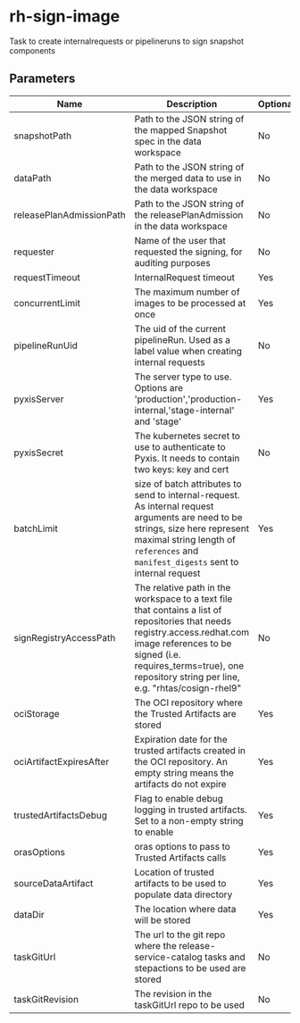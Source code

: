 # rh-sign-image

Task to create internalrequests or pipelineruns to sign snapshot components

## Parameters

| Name                     | Description                                                                                                                                                                                                                                      | Optional | Default value        |
|--------------------------|--------------------------------------------------------------------------------------------------------------------------------------------------------------------------------------------------------------------------------------------------|----------|----------------------|
| snapshotPath             | Path to the JSON string of the mapped Snapshot spec in the data workspace                                                                                                                                                                        | No       | -                    |
| dataPath                 | Path to the JSON string of the merged data to use in the data workspace                                                                                                                                                                          | No       | -                    |
| releasePlanAdmissionPath | Path to the JSON string of the releasePlanAdmission in the data workspace                                                                                                                                                                        | No       | -                    |
| requester                | Name of the user that requested the signing, for auditing purposes                                                                                                                                                                               | No       | -                    |
| requestTimeout           | InternalRequest timeout                                                                                                                                                                                                                          | Yes      | 1800                 |
| concurrentLimit          | The maximum number of images to be processed at once                                                                                                                                                                                             | Yes      | 16                   |
| pipelineRunUid           | The uid of the current pipelineRun. Used as a label value when creating internal requests                                                                                                                                                        | No       | -                    |
| pyxisServer              | The server type to use. Options are 'production','production-internal,'stage-internal' and 'stage'                                                                                                                                               | Yes      | production           |
| pyxisSecret              | The kubernetes secret to use to authenticate to Pyxis. It needs to contain two keys: key and cert                                                                                                                                                | No       | -                    |
| batchLimit               | size of batch attributes to send to internal-request. As internal request arguments are need to be strings, size here represent maximal string length of `references` and `manifest_digests` sent to internal request                            | Yes      | 16384                |
| signRegistryAccessPath   | The relative path in the workspace to a text file that contains a list of repositories that needs registry.access.redhat.com image references to be signed (i.e. requires_terms=true), one repository string per line, e.g. "rhtas/cosign-rhel9" | No       | -                    |
| ociStorage               | The OCI repository where the Trusted Artifacts are stored                                                                                                                                                                                        | Yes      | empty                |
| ociArtifactExpiresAfter  | Expiration date for the trusted artifacts created in the OCI repository. An empty string means the artifacts do not expire                                                                                                                       | Yes      | 1d                   |
| trustedArtifactsDebug    | Flag to enable debug logging in trusted artifacts. Set to a non-empty string to enable                                                                                                                                                           | Yes      | ""                   |
| orasOptions              | oras options to pass to Trusted Artifacts calls                                                                                                                                                                                                  | Yes      | ""                   |
| sourceDataArtifact       | Location of trusted artifacts to be used to populate data directory                                                                                                                                                                              | Yes      | ""                   |
| dataDir                  | The location where data will be stored                                                                                                                                                                                                           | Yes      | /var/workdir/release |
| taskGitUrl               | The url to the git repo where the release-service-catalog tasks and stepactions to be used are stored                                                                                                                                            | No       | -                    |
| taskGitRevision          | The revision in the taskGitUrl repo to be used                                                                                                                                                                                                   | No       | -                    |
